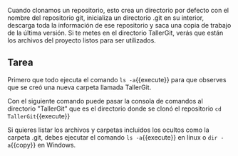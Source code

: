 Cuando clonamos un repositorio, esto crea un directorio por defecto con el nombre del repositorio git, inicializa un directorio .git en su interior, descarga toda la información de ese repositorio y saca una copia de trabajo de la última versión. 
Si te metes en el directorio TallerGit, verás que están los archivos del proyecto listos para ser utilizados. 

## Tarea

Primero que todo ejecuta el comando `ls -a`{{execute}} para que observes que se creó una nueva carpeta llamada TallerGit.

Con el siguiente comando puede pasar la consola de comandos al directorio "TallerGit" que es el directorio donde se clonó el repositorio `cd TallerGit`{{execute}}

Si quieres listar los archivos y carpetas incluidos los ocultos como la carpeta .git, debes ejecutar el comando `ls -a`{{execute}} en linux o `dir -a`{{copy}} en Windows.